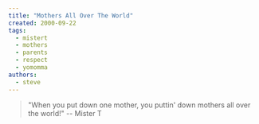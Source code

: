 ```yaml
---
title: "Mothers All Over The World"
created: 2000-09-22
tags: 
  - mistert
  - mothers
  - parents
  - respect
  - yomomma
authors: 
  - steve
---
```


> "When you put down one mother, you puttin' down mothers all over the world!" \-- Mister T
